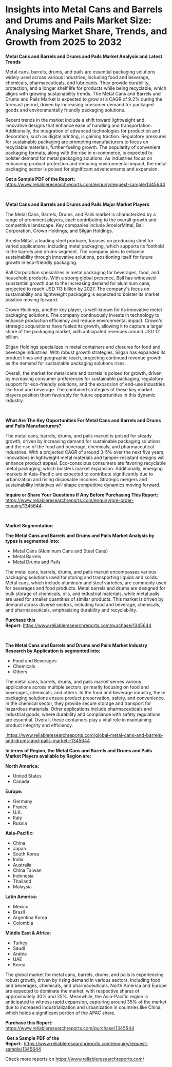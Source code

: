 <p><h1>Insights into Metal Cans and Barrels and Drums and Pails Market Size: Analysing Market Share, Trends, and Growth from 2025 to 2032</h1></p><p><strong>Metal Cans and Barrels and Drums and Pails Market Analysis and Latest Trends</strong></p>
<p><p>Metal cans, barrels, drums, and pails are essential packaging solutions widely used across various industries, including food and beverage, chemicals, pharmaceuticals, and lubricants. They provide durability, protection, and a longer shelf life for products while being recyclable, which aligns with growing sustainability trends. The Metal Cans and Barrels and Drums and Pails Market is expected to grow at a CAGR of 9.2% during the forecast period, driven by increasing consumer demand for packaged goods and environmentally friendly packaging solutions. </p><p>Recent trends in the market include a shift toward lightweight and innovative designs that enhance ease of handling and transportation. Additionally, the integration of advanced technologies for production and decoration, such as digital printing, is gaining traction. Regulatory pressures for sustainable packaging are prompting manufacturers to focus on recyclable materials, further fueling growth. The popularity of convenient packaging formats, along with the rise in e-commerce, is expected to bolster demand for metal packaging solutions. As industries focus on enhancing product protection and reducing environmental impact, the metal packaging sector is poised for significant advancements and expansion.</p></p>
<p><strong>Get a Sample PDF of the Report:&nbsp;</strong> <a href="https://www.reliableresearchreports.com/enquiry/request-sample/1345644?utm_campaign=3137&utm_medium=2&utm_source=Github&utm_content=ia&utm_term=08032025&utm_id=metal-cans-and-barrels-and-drums-and-pails">https://www.reliableresearchreports.com/enquiry/request-sample/1345644</a></p>
<p>&nbsp;</p>
<p><strong>Metal Cans and Barrels and Drums and Pails Major Market Players</strong></p>
<p><p>The Metal Cans, Barrels, Drums, and Pails market is characterized by a range of prominent players, each contributing to the overall growth and competitive landscape. Key companies include ArcelorMittal, Ball Corporation, Crown Holdings, and Silgan Holdings. </p><p>ArcelorMittal, a leading steel producer, focuses on producing steel for varied applications, including metal packaging, which supports its foothold in the barrels and drums segment. The company aims to enhance sustainability through innovative solutions, positioning itself for future growth in eco-friendly packaging.</p><p>Ball Corporation specializes in metal packaging for beverages, food, and household products. With a strong global presence, Ball has witnessed substantial growth due to the increasing demand for aluminum cans, projected to reach USD 113 billion by 2027. The company's focus on sustainability and lightweight packaging is expected to bolster its market position moving forward.</p><p>Crown Holdings, another key player, is well-known for its innovative metal packaging solutions. The company continuously invests in technology to enhance production efficiency and reduce environmental impact. Crown's strategic acquisitions have fueled its growth, allowing it to capture a larger share of the packaging market, with anticipated revenues around USD 12 billion.</p><p>Silgan Holdings specializes in metal containers and closures for food and beverage industries. With robust growth strategies, Silgan has expanded its product lines and geographic reach, projecting continued revenue growth as the demand for sustainable packaging solutions rises.</p><p>Overall, the market for metal cans and barrels is poised for growth, driven by increasing consumer preferences for sustainable packaging, regulatory support for eco-friendly solutions, and the expansion of end-use industries like food and beverage. The combined strategies of these key market players position them favorably for future opportunities in this dynamic industry.</p></p>
<p>&nbsp;</p>
<p><strong>What Are The Key Opportunities For Metal Cans and Barrels and Drums and Pails Manufacturers?</strong></p>
<p><p>The metal cans, barrels, drums, and pails market is poised for steady growth, driven by increasing demand for sustainable packaging solutions and the rise of the food and beverage, chemicals, and pharmaceutical industries. With a projected CAGR of around 3-5% over the next five years, innovations in lightweight metal materials and tamper-resistant designs will enhance product appeal. Eco-conscious consumers are favoring recyclable metal packaging, which bolsters market expansion. Additionally, emerging markets in Asia-Pacific are expected to contribute significantly due to urbanization and rising disposable incomes. Strategic mergers and sustainability initiatives will shape competitive dynamics moving forward.</p></p>
<p><strong>Inquire or Share Your Questions If Any Before Purchasing This Report:</strong> <a href="https://www.reliableresearchreports.com/enquiry/pre-order-enquiry/1345644?utm_campaign=3137&utm_medium=2&utm_source=Github&utm_content=ia&utm_term=08032025&utm_id=metal-cans-and-barrels-and-drums-and-pails">https://www.reliableresearchreports.com/enquiry/pre-order-enquiry/1345644</a></p>
<p>&nbsp;</p>
<p><strong>Market Segmentation</strong></p>
<p><strong>The Metal Cans and Barrels and Drums and Pails Market Analysis by types is segmented into:</strong></p>
<p><ul><li>Metal Cans (Aluminum Cans and Steel Cans)</li><li>Metal Barrels</li><li>Metal Drums and Pails</li></ul></p>
<p><p>The metal cans, barrels, drums, and pails market encompasses various packaging solutions used for storing and transporting liquids and solids. Metal cans, which include aluminum and steel varieties, are commonly used for beverages and food products. Metal barrels and drums are designed for bulk storage of chemicals, oils, and industrial materials, while metal pails are used for smaller quantities of similar products. This market is driven by demand across diverse sectors, including food and beverage, chemicals, and pharmaceuticals, emphasizing durability and recyclability.</p></p>
<p><strong>Purchase this Report:&nbsp;</strong><a href="https://www.reliableresearchreports.com/purchase/1345644?utm_campaign=3137&utm_medium=2&utm_source=Github&utm_content=ia&utm_term=08032025&utm_id=metal-cans-and-barrels-and-drums-and-pails">https://www.reliableresearchreports.com/purchase/1345644</a></p>
<p>&nbsp;</p>
<p><strong>The Metal Cans and Barrels and Drums and Pails Market Industry Research by Application is segmented into:</strong></p>
<p><ul><li>Food and Beverages</li><li>Chemicals</li><li>Others</li></ul></p>
<p><p>The metal cans, barrels, drums, and pails market serves various applications across multiple sectors, primarily focusing on food and beverages, chemicals, and others. In the food and beverage industry, these packaging solutions ensure product preservation, safety, and convenience. In the chemical sector, they provide secure storage and transport for hazardous materials. Other applications include pharmaceuticals and industrial goods, where durability and compliance with safety regulations are essential. Overall, these containers play a vital role in maintaining product integrity and efficiency.</p></p>
<p><a href="https://www.reliableresearchreports.com/global-metal-cans-and-barrels-and-drums-and-pails-market-r1345644?utm_campaign=3137&utm_medium=2&utm_source=Github&utm_content=ia&utm_term=08032025&utm_id=metal-cans-and-barrels-and-drums-and-pails">&nbsp;https://www.reliableresearchreports.com/global-metal-cans-and-barrels-and-drums-and-pails-market-r1345644</a></p>
<p><strong>In terms of Region, the Metal Cans and Barrels and Drums and Pails Market Players available by Region are:</strong></p>
<p>
    <p> <strong> North America: </strong>
        <ul>
            <li>United States</li>
            <li>Canada</li>
        </ul>
        </p> 
    <p> <strong> Europe: </strong>
        <ul>
            <li>Germany</li>
            <li>France</li>
            <li>U.K.</li>
            <li>Italy</li>
            <li>Russia</li>
        </ul>
        </p> 
    <p> <strong> Asia-Pacific: </strong>
        <ul>
            <li>China</li>
            <li>Japan</li>
            <li>South Korea</li>
            <li>India</li>
            <li>Australia</li>
            <li>China Taiwan</li>
            <li>Indonesia</li>
            <li>Thailand</li>
            <li>Malaysia</li>
        </ul>
        </p> 
    <p> <strong> Latin America: </strong>
        <ul>
            <li>Mexico</li>
            <li>Brazil</li>
            <li>Argentina Korea</li>
            <li>Colombia</li>
        </ul>
        </p> 
    <p> <strong> Middle East & Africa: </strong>
        <ul>
            <li>Turkey</li>
            <li>Saudi</li>
            <li>Arabia</li>
            <li>UAE</li>
            <li>Korea</li>
        </ul>
    </p>
    </p>
<p><p>The global market for metal cans, barrels, drums, and pails is experiencing robust growth, driven by rising demand in various sectors, including food and beverages, chemicals, and pharmaceuticals. North America and Europe are expected to dominate the market, with respective shares of approximately 30% and 25%. Meanwhile, the Asia-Pacific region is anticipated to witness rapid expansion, capturing around 35% of the market due to increased industrialization and urbanization in countries like China, which holds a significant portion of the APAC share.</p></p>
<p><strong>Purchase this Report: </strong><a href="https://www.reliableresearchreports.com/purchase/1345644?utm_campaign=3137&utm_medium=2&utm_source=Github&utm_content=ia&utm_term=08032025&utm_id=metal-cans-and-barrels-and-drums-and-pails">https://www.reliableresearchreports.com/purchase/1345644</a></p>
<p>&nbsp;<strong>Get a Sample PDF of the Report:&nbsp;&nbsp;</strong><a href="https://www.reliableresearchreports.com/enquiry/request-sample/1345644?utm_campaign=3137&utm_medium=2&utm_source=Github&utm_content=ia&utm_term=08032025&utm_id=metal-cans-and-barrels-and-drums-and-pails">https://www.reliableresearchreports.com/enquiry/request-sample/1345644</a></p>
<p><strong></strong></p>
<p>Check more reports on <a href="https://www.reliableresearchreports.com/?utm_campaign=3137&utm_medium=2&utm_source=Github&utm_content=ia&utm_term=08032025&utm_id=metal-cans-and-barrels-and-drums-and-pails">https://www.reliableresearchreports.com/</a></p>